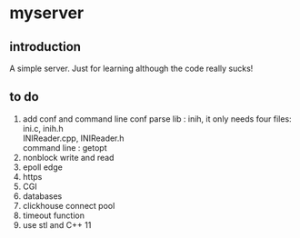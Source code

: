 # myserver
## introduction
A simple server. Just for learning although the code really sucks!
## to do 
1. add conf and command line
conf parse lib : inih, it only needs four files: ini.c, inih.h  
INIReader.cpp,  INIReader.h  
command line : getopt
2. nonblock write and read
3. epoll edge
4. https
5. CGI
6. databases
7. clickhouse connect pool
8. timeout function
9. use stl and C++ 11

